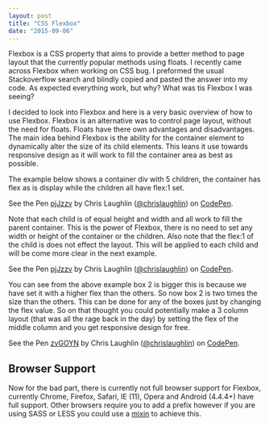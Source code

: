 ```yaml
---
layout: post
title: "CSS Flexbox"
date: "2015-09-06"
---
```


Flexbox is a CSS property that aims to provide a better method to page layout that the currently popular methods using floats. I recently came across Flexbox when working on  CSS bug. I preformed the usual Stackoverflow search and blindly copied and pasted the answer into my code. As expected everything work, but why? What was tis Flexbox I was seeing?  

I decided to look into Flexbox and here is a very basic overview of how to use Flexbox. Flexbox is an alternative was to control page layout, without the need for floats. Floats have there own advantages and disadvantages. The main idea behind Flexbox is the ability for the container element to dynamically alter the size of its child elements. This leans it use towards responsive design as it will work to fill the container area as best as possible. 

The example below shows a container div with 5 children, the container has flex as is display while the children all have flex:1 set.

<p data-height="257" data-theme-id="18619" data-slug-hash="pjJzzv" data-default-tab="result" data-user="chrislaughlin" class='codepen'>See the Pen <a href='http://codepen.io/chrislaughlin/pen/pjJzzv/'>pjJzzv</a> by Chris Laughlin (<a href='http://codepen.io/chrislaughlin'>@chrislaughlin</a>) on <a href='http://codepen.io'>CodePen</a>.</p>
<script async src="//assets.codepen.io/assets/embed/ei.js"></script>

Note that each child is of equal height and width and all work to fill the parent container. This is the power of Flexbox, there is no need to set any width or height of the container or the children. Also note that the flex:1 of the child is does not effect the layout. This will be applied to each child and will be come more clear in the next example.  

<p data-height="257" data-theme-id="18619" data-slug-hash="pjJzzv" data-default-tab="result" data-user="chrislaughlin" class='codepen'>See the Pen <a href='http://codepen.io/chrislaughlin/pen/pjJzzv/'>pjJzzv</a> by Chris Laughlin (<a href='http://codepen.io/chrislaughlin'>@chrislaughlin</a>) on <a href='http://codepen.io'>CodePen</a>.</p>
<script async src="//assets.codepen.io/assets/embed/ei.js"></script>

You can see from the above example box 2 is bigger this is because we have set it with a higher flex than the others. So now box 2 is two times the size than the others. This can be done for any of the boxes just by changing the flex value. So on that thought you could potentially make a 3 column layout (that was all the rage back in the day) by setting the flex of the middle column and you get responsive design for free.

<p data-height="257" data-theme-id="18619" data-slug-hash="zvGOYN" data-default-tab="result" data-user="chrislaughlin" class='codepen'>See the Pen <a href='http://codepen.io/chrislaughlin/pen/zvGOYN/'>zvGOYN</a> by Chris Laughlin (<a href='http://codepen.io/chrislaughlin'>@chrislaughlin</a>) on <a href='http://codepen.io'>CodePen</a>.</p>
<script async src="//assets.codepen.io/assets/embed/ei.js"></script>

## Browser Support
Now for the bad part, there is currently not full browser support for Flexbox, currently Chrome, Firefox, Safari, IE (11), Opera and Android (4.4.4+) have full support. Other browsers require you to add a prefix however if you are using SASS or LESS you could use a [mixin](https://github.com/mastastealth/sass-flex-mixin/blob/master/_flexbox.scss) to achieve this.  
